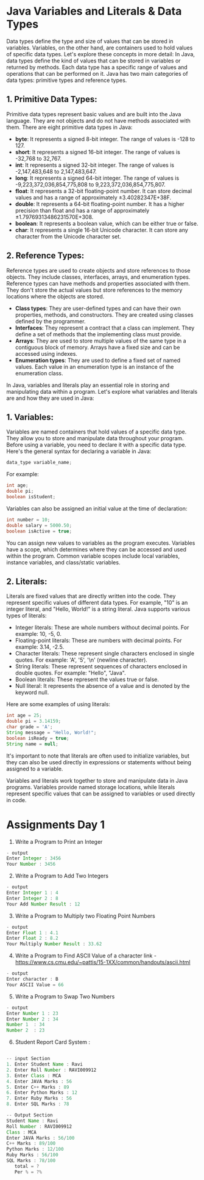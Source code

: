 
# Java Variables and Literals & Data Types

Data types define the type and size of values that can be stored in variables. Variables, on the other hand, are containers used to hold values of specific data types. Let's explore these concepts in more detail:
In Java, data types define the kind of values that can be stored in variables or returned by methods. Each data type has a specific range of values and operations that can be performed on it. Java has two main categories of data types: primitive types and reference types.

## 1. Primitive Data Types:
   Primitive data types represent basic values and are built into the Java language. They are not objects and do not have methods associated with them. There are eight primitive data types in Java:

   - **byte**: It represents a signed 8-bit integer. The range of values is -128 to 127.
   - **short**: It represents a signed 16-bit integer. The range of values is -32,768 to 32,767.
   - **int**: It represents a signed 32-bit integer. The range of values is -2,147,483,648 to 2,147,483,647.
   - **long**: It represents a signed 64-bit integer. The range of values is -9,223,372,036,854,775,808 to 9,223,372,036,854,775,807.
   - **float**: It represents a 32-bit floating-point number. It can store decimal values and has a range of approximately ±3.40282347E+38F.
   - **double**: It represents a 64-bit floating-point number. It has a higher precision than float and has a range of approximately ±1.79769313486231570E+308.
   - **boolean**: It represents a boolean value, which can be either true or false.
   - **char**: It represents a single 16-bit Unicode character. It can store any character from the Unicode character set.

## 2. Reference Types:
   Reference types are used to create objects and store references to those objects. They include classes, interfaces, arrays, and enumeration types. Reference types can have methods and properties associated with them. They don't store the actual values but store references to the memory locations where the objects are stored.

   - **Class types**: They are user-defined types and can have their own properties, methods, and constructors. They are created using classes defined by the programmer.
   - **Interfaces**: They represent a contract that a class can implement. They define a set of methods that the implementing class must provide.
   - **Arrays**: They are used to store multiple values of the same type in a contiguous block of memory. Arrays have a fixed size and can be accessed using indexes.
   - **Enumeration types**: They are used to define a fixed set of named values. Each value in an enumeration type is an instance of the enumeration class.

In Java, variables and literals play an essential role in storing and manipulating data within a program. Let's explore what variables and literals are and how they are used in Java:

## 1. Variables:
   Variables are named containers that hold values of a specific data type. They allow you to store and manipulate data throughout your program. Before using a variable, you need to declare it with a specific data type. Here's the general syntax for declaring a variable in Java:

   ```java
   data_type variable_name;
   ```

   For example:
   ```java
   int age;
   double pi;
   boolean isStudent;
   ```

   Variables can also be assigned an initial value at the time of declaration:
   ```java
   int number = 10;
   double salary = 5000.50;
   boolean isActive = true;
   ```

   You can assign new values to variables as the program executes. Variables have a scope, which determines where they can be accessed and used within the program. Common variable scopes include local variables, instance variables, and class/static variables.

## 2. Literals:
   Literals are fixed values that are directly written into the code. They represent specific values of different data types. For example, "10" is an integer literal, and "Hello, World!" is a string literal. Java supports various types of literals:

   - Integer literals: These are whole numbers without decimal points. For example: 10, -5, 0.
   - Floating-point literals: These are numbers with decimal points. For example: 3.14, -2.5.
   - Character literals: These represent single characters enclosed in single quotes. For example: 'A', '5', '\n' (newline character).
   - String literals: These represent sequences of characters enclosed in double quotes. For example: "Hello", "Java".
   - Boolean literals: These represent the values true or false.
   - Null literal: It represents the absence of a value and is denoted by the keyword null.

   Here are some examples of using literals:
   ```java
   int age = 25;
   double pi = 3.14159;
   char grade = 'A';
   String message = "Hello, World!";
   boolean isReady = true;
   String name = null;
   ```

   It's important to note that literals are often used to initialize variables, but they can also be used directly in expressions or statements without being assigned to a variable.

Variables and literals work together to store and manipulate data in Java programs. Variables provide named storage locations, while literals represent specific values that can be assigned to variables or used directly in code.


# Assignments Day 1
1. Write a  Program to Print an Integer
```java
- output
Enter Integer : 3456
Your Number : 3456
``` 
2. Write a  Program to Add Two Integers
```java
- output
Enter Integer 1 : 4
Enter Integer 2 : 8
Your Add Number Result : 12
``` 
3. Write a  Program to Multiply two Floating Point Numbers
```java
- output
Enter Float 1 : 4.1
Enter Float 2 : 8.2
Your Multiply Number Result : 33.62
``` 
4. Write a  Program to Find ASCII Value of a character
link - https://www.cs.cmu.edu/~pattis/15-1XX/common/handouts/ascii.html
```java
- output
Enter character : B
Your ASCII Value = 66
``` 
5. Write a  Program to Swap Two Numbers
```java
- output
Enter Number 1 : 23
Enter Number 2 : 34
Number 1  : 34
Number 2  : 23
```
6. Student Report Card System : 
```java

-- input Section 
1. Enter Student Name : Ravi
2. Enter Roll Number : RAVI009912
3. Enter Class : MCA
4. Enter JAVA Marks : 56
5. Enter C++ Marks : 89
6. Enter Python Marks : 12
7. Enter Ruby Marks : 56
8. Enter SQL Marks : 78

-- Output Section
Student Name : Ravi
Roll Number : RAVI009912
Class : MCA
Enter JAVA Marks : 56/100
C++ Marks : 89/100
Python Marks : 12/100
Ruby Marks : 56/100
SQL Marks : 78/100
   total = ?
   Per % = ?%
```

